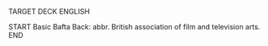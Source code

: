 TARGET DECK
ENGLISH

START
Basic
Bafta
Back: abbr. British association of film and television arts.
END
